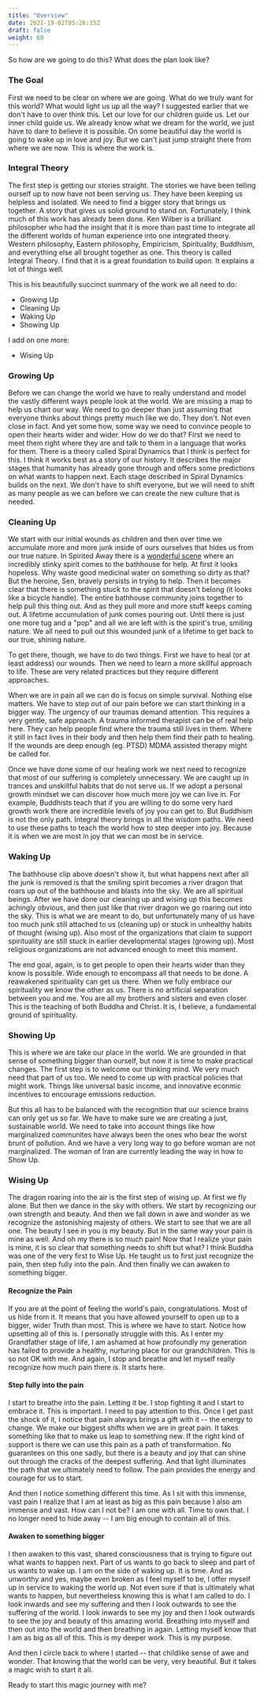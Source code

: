 ```yaml
---
title: "Overview"
date: 2021-19-02T05:26:15Z
draft: false
weight: 60
---
```


So how are we going to do this? What does the plan look like?

### The Goal

First we need to be clear on where we are going. What do we truly want for this world? What would light us up all the way? I suggested earlier that we don't have to over think this. Let our love for our children guide us. Let our inner child guide us. We already know what we dream for the world, we just have to dare to believe it is possible. On some beautiful day the world is going to wake up in love and joy. But we can't just jump straight there from where we are now. This is where the work is.

### Integral Theory

The first step is getting our stories straight. The stories we have been telling ourself up to now have not been serving us. They have been keeping us helpless and isolated. We need to find a bigger story that brings us together. A story that gives us solid ground to stand on. Fortunately, I think much of this work has already been done. Ken Wilber is a brilliant philosopher who had the insight that it is more than past time to integrate all the different worlds of human experience into one integrated theory. Western philosophy, Eastern philosophy, Empiricism, Spirituality, Buddhism, and everything else all brought together as one. This theory is called Integral Theory. I find that it is a great foundation to build upon. It explains a lot of things well.

This is his beautifully succinct summary of the work we all need to do:

* Growing Up
* Cleaning Up
* Waking Up
* Showing Up

I add on one more:

* Wising Up

### Growing Up

Before we can change the world we have to really understand and model the vastly different ways people look at the world. We are missing a map to help us chart our way. We need to go deeper than just assuming that everyone thinks about things pretty much like we do. They don't. Not even close in fact. And yet some how, some way we need to convince people to open their hearts wider and wider. How do we do that? First we need to meet them right where they are and talk to them in a language that works for them. There is a theory called Spiral Dynamics that I think is perfect for this. I think it works best as a story of our history. It describes the major stages that humanity has already gone through and offers some predictions on what wants to happen next. Each stage described in Spiral Dynamics builds on the next. We don't have to shift everyone, but we will need to shift as many people as we can before we can create the new culture that is needed.

### Cleaning Up

We start with our initial wounds as children and then over time we accumulate more and more junk inside of ours ourselves that hides us from our true nature. In Spirited Away there is a [wonderful scene](https://www.facebook.com/FansOfStudioGhibli/videos/spirited-away-bathhouse-clip/493650414055324/) where an incredibly stinky spirit comes to the bathhouse for help. At first it looks hopeless. Why waste good medicinal water on something so dirty as that? But the heroine, Sen, bravely persists in trying to help. Then it becomes clear that there is something stuck to the spirit that doesn't belong (it looks like a bicycle handle). The entire bathhouse community joins together to help pull this thing out. And as they pull more and more stuff keeps coming out. A lifetime accumulation of junk comes pouring out. Until there is just one more tug and a "pop" and all we are left with is the spirit's true, smiling nature. We all need to pull out this wounded junk of a lifetime to get back to our true, shining nature.

To get there, though, we have to do two things. First we have to heal (or at least address) our wounds. Then we need to learn a more skillful approach to life. These are very related practices but they require different approaches.

When we are in pain all we can do is focus on simple survival. Nothing else matters. We have to step out of our pain before we can start thinking in a bigger way. The urgency of our traumas demand attention. This requires a very gentle, safe approach. A trauma informed therapist can be of real help here. They can help people find where the trauma still lives in them. Where it still in fact lives in their body and then help them find their path to healing. If the wounds are deep enough (eg. PTSD) MDMA assisted therapy might be called for.

Once we have done some of our healing work we next need to recognize that most of our suffering is completely unnecessary. We are caught up in trances and unskillful habits that do not serve us. If we adopt a personal growth mindset we can discover how much more joy we can live in. For example, Buddhists teach that if you are willing to do some very hard growth work there are incredible levels of joy you can get to. But Buddhism is not the only path. Integral theory brings in all the wisdom paths. We need to use these paths to teach the world how to step deeper into joy. Because it is when we are most in joy that we can most be in service.

### Waking Up

The bathhouse clip above doesn't show it, but what happens next after all the junk is removed is that the smiling spirit becomes a river dragon that roars up out of the bathhouse and blasts into the sky. We are all spiritual beings. After we have done our cleaning up and wising up this becomes achingly obvious, and then just like that river dragon we go roaring out into the sky. This is what we are meant to do, but unfortunately many of us have too much junk still attached to us (cleaning up) or stuck in unhealthy habits of thought (wising up). Also most of the organizations that claim to support spirituality are still stuck in earlier developmental stages (growing up). Most religious organizations are not advanced enough to meet this moment.

The end goal, again, is to get people to open their hearts wider than they know is possible. Wide enough to encompass all that needs to be done. A reawakened spirituality can get us there. When we fully embrace our spirituality we know the other as us. There is no artificial separation between you and me. You are all my brothers and sisters and even closer. This is the teaching of both Buddha and Christ. It is, I believe, a fundamental ground of spirituality.

### Showing Up

This is where we are take our place in the world. We are grounded in that sense of something bigger than ourself, but now it is time to make practical changes. The first step is to welcome our thinking mind. We very much need that part of us too. We need to come up with practical policies that might work. Things like universal basic income, and innovative econmic incentives to encourage emissions reduction.

But this all has to be balanced with the recognition that our science brains can only get us so far. We have to make sure we are creating a just, sustainable world. We need to take into account things like how marginalized communites have always been the ones who bear the worst brunt of pollution. And we have a very long way to go before woman are not marginalized. The woman of Iran are currently leading the way in how to Show Up.

### Wising Up

The dragon roaring into the air is the first step of wising up. At first we fly alone. But then we dance in the sky with others. We start by recognizing our own strength and beauty. And then we fall down in awe and wonder as we recognize the astonishing majesty of others. We start to see that we are all one. The beauty I see in you is my beauty. But in the same way your pain is mine as well. And oh my there is so much pain! Now that I realize your pain is mine, it is so clear that something needs to shift but what? I think Buddha was one of the very first to Wise Up. He taught us to first just recognize the pain, then step fully into the pain. And then finally we can awaken to something bigger.

#### Recognize the Pain

If you are at the point of feeling the world's pain, congratulations. Most of us hide from it. It means that you have allowed yourself to open up to a bigger, wider Truth than most. This is where we have to start. Notice how upsetting all of this is. I personally struggle with this. As I enter my Grandfather stage of life, I am ashamed at how profoundly my generation has failed to provide a healthy, nurturing place for our grandchildren. This is so not OK with me. And again, I stop and breathe and let myself really recognize how much pain there is. It starts here.

#### Step fully into the pain

I start to breathe into the pain. Letting it be. I stop fighting it and I start to embrace it. This is important. I need to pay attention to this. Once I get past the shock of it, I notice that pain always brings a gift with it -- the energy to change. We make our biggest shifts when we are in great pain. It takes something like that to make us leap to something new. If the right kind of support is there we can use this pain as a path of transformation. No guarantees on this one sadly, but there is a beauty and joy that can shine out through the cracks of the deepest suffering. And that light illuminates the path that we ultimately need to follow. The pain provides the energy and courage for us to start.

And then I notice something different this time. As I sit with this immense, vast pain I realize that I am at least as big as this pain because I also am immense and vast. How can I not be? I am one with all. Time to own that. I no longer need to hide away -- I am big enough to contain all of this.

#### Awaken to something bigger

I then awaken to this vast, shared consciousness that is trying to figure out what wants to happen next. Part of us wants to go back to sleep and part of us wants to wake up. I am on the side of waking up. It is time. And as unworthy and yes, maybe even broken as I feel myself to be, I offer myself up in service to waking the world up. Not even sure if that is ultimately what wants to happen, but nevertheless knowing this is what I am called to do. I look inwards and see my suffering and then I look outwards to see the suffering of the world. I look inwards to see my joy and then I look outwards to see the joy and beauty of this amazing world. Breathing into myself and then out into the world and then breathing in again. Letting myself know that I am as big as all of this. This is my deeper work. This is my purpose.

And then I circle back to where I started -- that childlike sense of awe and wonder. That knowing that the world can be very, very beautiful. But it takes a magic wish to start it all.

Ready to start this magic journey with me?
